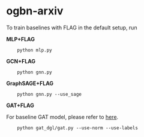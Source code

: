 # ogbn-arxiv

To train baselines with FLAG in the default setup, run

**MLP+FLAG**
                    
        python mlp.py

**GCN+FLAG**

        python gnn.py

**GraphSAGE+FLAG**
        
        python gnn.py --use_sage

**GAT+FLAG**

For baseline GAT model, please refer to [here](https://github.com/Espylapiza/dgl/tree/master/examples/pytorch/ogb/ogbn-arxiv).
        
        python gat_dgl/gat.py --use-norm --use-labels
